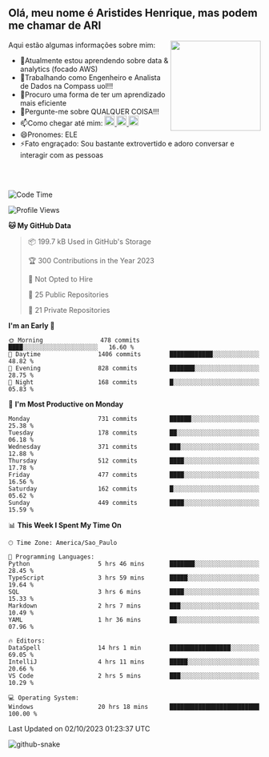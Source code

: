 ## Olá, meu nome é Aristides Henrique, mas podem me chamar de ARI

<div >
Aqui estão algumas informações sobre mim:<img align="right" height="180em" src="https://user-images.githubusercontent.com/97318481/177042589-45d62122-82a9-4a32-b3a7-87b322825b2f.png">
</div>

- 🌱Atualmente estou aprendendo sobre data & analytics (focado AWS)
- 👯Trabalhando como Engenheiro e Analista de Dados na Compass uol!!!
- 🤔Procuro uma forma de ter um aprendizado mais eficiente
- 💬Pergunte-me sobre QUALQUER COISA!!!
- 📫Como chegar até mim:
  <a href="https://www.instagram.com/aryhenry/" target="_blank">
  <img src="https://img.shields.io/badge/-Instagram-%23E4405F?style=for-the-badge&logo=instagram&logoColor=black" height="20px">
  </a>
  <a href="https://www.linkedin.com/in/aristides-henrique/" target="_blank">
  <img src="https://img.shields.io/badge/-LinkedIn-%230077B5?style=for-the-badge&logo=linkedin&logoColor=black" height="20px">
  </a> 
  <a href="mailto:arihenriqueuna@gmail.com">
  <img src="https://img.shields.io/badge/-Gmail-%23333?style=for-the-badge&logo=gmail&logoColor=white" height="20px">
  </a>
- 😄Pronomes: ELE
- ⚡Fato engraçado: Sou bastante extrovertido e adoro conversar e interagir com as pessoas
<br/>
<br/>


<!--START_SECTION:waka-->
![Code Time](http://img.shields.io/badge/Code%20Time-1%2C243%20hrs%209%20mins-blue)

![Profile Views](http://img.shields.io/badge/Profile%20Views-17-blue)

**🐱 My GitHub Data** 

> 📦 199.7 kB Used in GitHub's Storage 
 > 
> 🏆 300 Contributions in the Year 2023
 > 
> 🚫 Not Opted to Hire
 > 
> 📜 25 Public Repositories 
 > 
> 🔑 21 Private Repositories 
 > 
**I'm an Early 🐤** 

```text
🌞 Morning                478 commits         ████░░░░░░░░░░░░░░░░░░░░░   16.60 % 
🌆 Daytime                1406 commits        ████████████░░░░░░░░░░░░░   48.82 % 
🌃 Evening                828 commits         ███████░░░░░░░░░░░░░░░░░░   28.75 % 
🌙 Night                  168 commits         █░░░░░░░░░░░░░░░░░░░░░░░░   05.83 % 
```
📅 **I'm Most Productive on Monday** 

```text
Monday                   731 commits         ██████░░░░░░░░░░░░░░░░░░░   25.38 % 
Tuesday                  178 commits         ██░░░░░░░░░░░░░░░░░░░░░░░   06.18 % 
Wednesday                371 commits         ███░░░░░░░░░░░░░░░░░░░░░░   12.88 % 
Thursday                 512 commits         ████░░░░░░░░░░░░░░░░░░░░░   17.78 % 
Friday                   477 commits         ████░░░░░░░░░░░░░░░░░░░░░   16.56 % 
Saturday                 162 commits         █░░░░░░░░░░░░░░░░░░░░░░░░   05.62 % 
Sunday                   449 commits         ████░░░░░░░░░░░░░░░░░░░░░   15.59 % 
```


📊 **This Week I Spent My Time On** 

```text
🕑︎ Time Zone: America/Sao_Paulo

💬 Programming Languages: 
Python                   5 hrs 46 mins       ███████░░░░░░░░░░░░░░░░░░   28.45 % 
TypeScript               3 hrs 59 mins       █████░░░░░░░░░░░░░░░░░░░░   19.64 % 
SQL                      3 hrs 6 mins        ████░░░░░░░░░░░░░░░░░░░░░   15.33 % 
Markdown                 2 hrs 7 mins        ███░░░░░░░░░░░░░░░░░░░░░░   10.49 % 
YAML                     1 hr 36 mins        ██░░░░░░░░░░░░░░░░░░░░░░░   07.96 % 

🔥 Editors: 
DataSpell                14 hrs 1 min        █████████████████░░░░░░░░   69.05 % 
IntelliJ                 4 hrs 11 mins       █████░░░░░░░░░░░░░░░░░░░░   20.66 % 
VS Code                  2 hrs 5 mins        ███░░░░░░░░░░░░░░░░░░░░░░   10.29 % 

💻 Operating System: 
Windows                  20 hrs 18 mins      █████████████████████████   100.00 % 
```


 Last Updated on 02/10/2023 01:23:37 UTC
<!--END_SECTION:waka-->

<img alt="github-snake" src="https://github.com/AriHenrique/AriHenrique/blob/output/github-contribution-grid-snake-dark.svg" />

